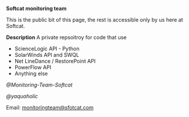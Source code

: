 **Softcat monitoring team**

This is the public bit of this page, the rest is accessible only by us here at Softcat.


**Description**
A private repsoitroy for code that use 
- ScienceLogic API - Python
- SolarWinds API and SWQL
- Net LineDance / RestorePoint API
- PowerFlow API
- Anything else


*@Monitoring-Team-Softcat*

*@yaquaholic*

Email: monitoringteam@sfotcat.com
